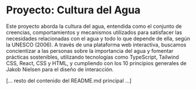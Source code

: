 # Proyecto: Cultura del Agua

Este proyecto aborda la cultura del agua, entendida como el conjunto de creencias, comportamientos y mecanismos utilizados para satisfacer las necesidades relacionadas con el agua y todo lo que depende de ella, según la UNESCO (2006). A través de una plataforma web interactiva, buscamos concientizar a las personas sobre la importancia del agua y fomentar prácticas sostenibles, utilizando tecnologías como TypeScript, Tailwind CSS, React, CSS y HTML, y cumpliendo con los 10 principios generales de Jakob Nielsen para el diseño de interacción.

[... resto del contenido del README.md principal ...]
